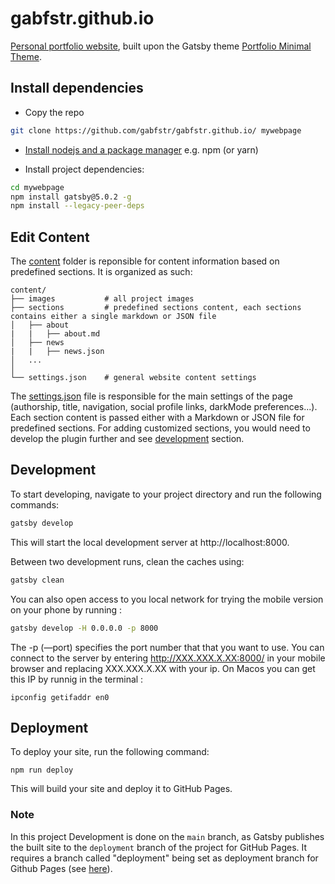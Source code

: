 # gabfstr.github.io
[Personal portfolio website](https://gabfstr.github.io/), built upon the Gatsby theme [Portfolio Minimal Theme](https://github.com/konstantinmuenster/gatsby-theme-portfolio-minimal/'). 


## Install dependencies

- Copy the repo
```bash
git clone https://github.com/gabfstr/gabfstr.github.io/ mywebpage
```

- [Install nodejs and a package manager](https://docs.npmjs.com/downloading-and-installing-node-js-and-npm) e.g. npm (or yarn)

- Install project dependencies: 
```bash
cd mywebpage
npm install gatsby@5.0.2 -g
npm install --legacy-peer-deps
```


## Edit Content

The [content](/content) folder is reponsible for content information based on predefined sections.
It is organized as such:

    content/
    ├── images           # all project images
    ├── sections         # predefined sections content, each sections contains either a single markdown or JSON file
    │   ├── about        
    |   |   ├── about.md
    │   ├── news         
    |   |   ├── news.json
    │   ...
    │     
    └── settings.json    # general website content settings

The [settings.json](/content/settings.json) file is responsible for the main settings of the page (authorship, title, navigation, social profile links, darkMode preferences...).
Each section content is passed either with a Markdown or JSON file for predefined sections. For adding customized sections, you would need to develop the plugin further and see [development](#development) section. 


## Development


To start developing, navigate to your project directory and run the following commands:

```bash
gatsby develop
```

This will start the local development server at http://localhost:8000.

Between two development runs, clean the caches using:
```bash
gatsby clean
```

You can also open access to you local network for trying the mobile version on your phone by running :
```bash
gatsby develop -H 0.0.0.0 -p 8000
```

The -p (—port) specifies the port number that that you want to use. You can connect to the server by entering http://XXX.XXX.X.XX:8000/ in your mobile browser and replacing XXX.XXX.X.XX with your ip. 
On Macos you can get this IP by runnig in the terminal :
```
ipconfig getifaddr en0
```

## Deployment
To deploy your site, run the following command:

```
npm run deploy
```

This will build your site and deploy it to GitHub Pages.


### Note
In this project Development is done on the `main` branch, as Gatsby publishes the built site to the `deployment` branch of the project for GitHub Pages. 
It requires a branch called "deployment" being set as deployment branch for Github Pages (see [here](https://docs.github.com/en/pages/getting-started-with-github-pages/configuring-a-publishing-source-for-your-github-pages-site#choosing-a-publishing-source)).
